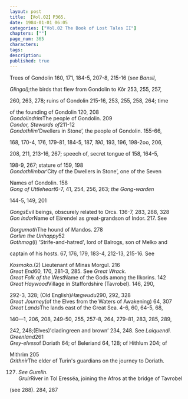 ```yaml
---
layout: post
title: 【Vol.02】P365.
date: 1984-01-01 06:05
categories: ["Vol.02 The Book of Lost Tales II"]
chapters: [""]
page_num: 365
characters: 
tags: 
description: 
published: true
---
```


<p style="text-indent: 0;">
Trees of Gondolin 160, 171, 184-5, 207-8, 215-16 (<I>see Bansil</I>,
</p>

<I>Glingol);</I>the birds that flew from Gondolin to Kôr 253, 255, 257,

260, 263, 278; ruins of Gondolin 215-16, 253, 255, 258, 264; time

of the founding of Gondolin 120, 208<BR><I>Gondolindrim</I>The people of Gondolin. 209<BR><I>Condor, Stewards of</I>211-12<BR><I>Gondothlim</I>‘Dwellers in  Stone’,  the people of Gondolin. 155-66,

168, 170-4, 176, 179-81, 184-5, 187,<I> 190</I>, 193, 196, 198-2oo, 206,

208, 211, 213-16, 267; speech of, secret tongue of 158, 164-5,

198-9, 267; stature of 159, 198<BR><I>Gondothlimbar</I>‘City of the Dwellers in Stone’,  one of the Seven

Names of Gondolin. 158<BR><I>Gong  of Uttleheart</I>6-7, 41, 254, 256, 263; <I>the   Gong-warden</I>

144-5, 149, 201

<I>Gongs</I>Evil beings, obscurely related to Orcs. 136-7, 283, 288, 328<BR><I>Gon Indor</I>Name of Eärendel as great-grandson of Indor.  217. See

<I>Gorgumoth</I>The hound of Mandos. 278<BR><I>Gorlim the Unhappy</I>52<BR><I>Gothmog</I>(i) 'Strife-and-hatred', lord of Balrogs, son of Melko and

captain of his hosts. 67, 176, 179, 183-4, 212-13, 215-16. See

<I>Kosmoko</I>.(2) Lieutenant of Minas Morgul. 216<BR><I>Great End</I>60, 170, 281-3, 285. See <I>Great Wrack.<BR>Great Folk of the West</I>Name of the Gods among the Ilkorins. 142<BR><I>Great   Haywood</I>Village   in   Staffordshire   (Tavrobel).    146,  290,

292-3, 328; (Old English)<I>Hægwudu</I>290, 292, 328<BR><I>Great Journey</I>(of the Elves from the Waters of Awakening) 64, 307<BR><I>Great Lands</I>The lands east of the Great Sea. 4-6, 60, 64-5, 68,

140—1, 206, 208, 249-50, 255, 257-8, 264, 279-81, 283, 285, 289,

242, 248;(Elves)'cladingreen and brown’ 234, 248. See <I>Laiquendi.<BR>Greenland</I>261<BR><I>Grey-elves</I>of Doriath 64; of Beleriand 64, 128; of Hithlum 204; of

Mithrim 205<BR><I>Grithnir</I>The elder of Turin's guardians on the journey to Doriath.

127. <I>See Gumlin.<BR>Gruir</I>River in Tol Eressëa, joining the Afros at the bridge of Tavrobel

(see 288). 284, 287

